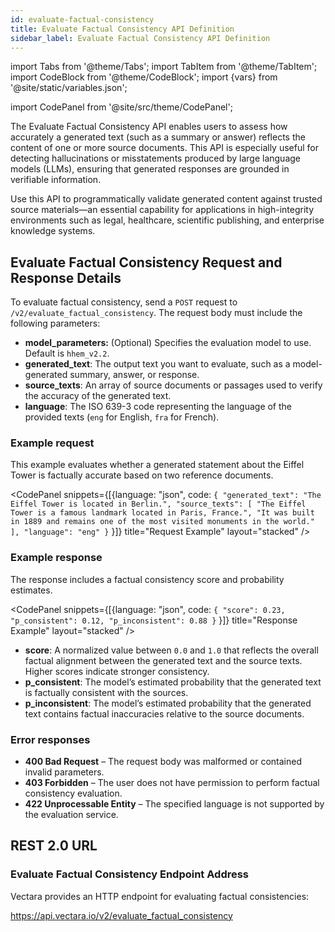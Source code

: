```yaml
---
id: evaluate-factual-consistency
title: Evaluate Factual Consistency API Definition
sidebar_label: Evaluate Factual Consistency API Definition
---
```


import Tabs from '@theme/Tabs';
import TabItem from '@theme/TabItem';
import CodeBlock from '@theme/CodeBlock';
import {vars} from '@site/static/variables.json';

import CodePanel from '@site/src/theme/CodePanel';


The Evaluate Factual Consistency API enables users to assess how accurately a 
generated text (such as a summary or answer) reflects the content of one or 
more source documents. This API is especially useful for detecting 
hallucinations or misstatements produced by large language models (LLMs), 
ensuring that generated responses are grounded in verifiable information.

Use this API to programmatically validate generated content against trusted 
source materials—an essential capability for applications in high-integrity 
environments such as legal, healthcare, scientific publishing, and enterprise 
knowledge systems.

## Evaluate Factual Consistency Request and Response Details

To evaluate factual consistency, send a `POST` request to `/v2/evaluate_factual_consistency`. The request body must include the following parameters:
* **model_parameters:** (Optional) Specifies the evaluation model to use. Default 
  is `hhem_v2.2`.
* **generated_text**: The output text you want to evaluate, such as a 
  model-generated summary, answer, or response.
* **source_texts**: An array of source documents or passages used to verify the 
  accuracy of the generated text.
* **language**: The ISO 639-3 code representing the language of the provided texts 
  (`eng` for English, `fra` for French).


### Example request

This example evaluates whether a generated statement about the Eiffel Tower 
is factually accurate based on two reference documents.

<CodePanel snippets={[{language: "json", code: `{
   "generated_text": "The Eiffel Tower is located in Berlin.",
   "source_texts": [
     "The Eiffel Tower is a famous landmark located in Paris, France.",
     "It was built in 1889 and remains one of the most visited monuments in the world."
   ],
   "language": "eng"
}`
}]} title="Request Example" layout="stacked" />

### Example response

The response includes a factual consistency score and probability estimates.

<CodePanel snippets={[{language: "json", code: `{
   "score": 0.23,
   "p_consistent": 0.12,
   "p_inconsistent": 0.88
}`
}]} title="Response Example" layout="stacked" />

* **score**: A normalized value between `0.0` and `1.0` that reflects the overall 
  factual alignment between the generated text and the source texts. Higher 
  scores indicate stronger consistency. 
* **p_consistent**: The model’s estimated probability that the generated text 
  is factually consistent with the sources.
* **p_inconsistent**: The model’s estimated probability that the generated text 
  contains factual inaccuracies relative to the source documents.

### Error responses

* **400 Bad Request** – The request body was malformed or contained invalid 
  parameters.
* **403 Forbidden** – The user does not have permission to perform factual 
  consistency evaluation.
* **422 Unprocessable Entity** – The specified language is not supported by 
  the evaluation service.


## REST 2.0 URL

### Evaluate Factual Consistency Endpoint Address

Vectara provides an HTTP endpoint for evaluating factual consistencies:

https://api.vectara.io/v2/evaluate_factual_consistency
